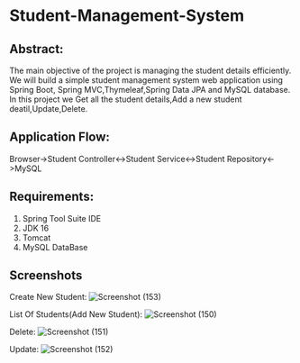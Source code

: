 # Student-Management-System
## Abstract:
The main objective of the project is managing the student details efficiently.
We will build a simple student management system web application using Spring Boot, Spring MVC,Thymeleaf,Spring Data JPA and MySQL database.
In this project we Get all the student details,Add a new student deatil,Update,Delete.

## Application Flow:
Browser->Student Controller<->Student Service<->Student Repository<->MySQL

## Requirements:
1. Spring Tool Suite IDE
1. JDK 16 
1. Tomcat
1. MySQL DataBase

## Screenshots

Create New Student:
![Screenshot (153)](https://user-images.githubusercontent.com/88607011/131870744-9b9abf17-0049-4b0a-9364-1b79ab0bc4f8.png)

List Of Students(Add New Student):
![Screenshot (150)](https://user-images.githubusercontent.com/88607011/131869268-cbbf7eb3-78e0-4e34-bf07-1fee7d2b3831.png)

Delete:
![Screenshot (151)](https://user-images.githubusercontent.com/88607011/131869279-e8dc2f12-18fa-4065-afe0-bab3229f59d8.png)

Update:
![Screenshot (152)](https://user-images.githubusercontent.com/88607011/131869290-73fc4e53-c771-44da-b527-1ed77e7842ca.png)



